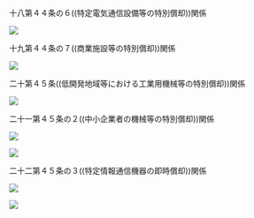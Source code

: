十八第４４条の６((特定電気通信設備等の特別償却))関係

![](https://www.nta.go.jp/tmp/79c9d142-2089-41ac-93d4-a1879840b4b6/images/ba7e0e200a3f3c6cdf66f75a4b7f5bb874c6b2f44b9a350c4b17dd06e9524433.jpg)

十九第４４条の７((商業施設等の特別償却))関係

![](https://www.nta.go.jp/tmp/79c9d142-2089-41ac-93d4-a1879840b4b6/images/c4d1a62af7d8e4df115724b984be75d997719af67ac7e5e3e08d0c648b8554ce.jpg)

二十第４５条((低開発地域等における工業用機械等の特別償却))関係

![](https://www.nta.go.jp/tmp/79c9d142-2089-41ac-93d4-a1879840b4b6/images/cb36e1461279b39b481e6a82f0eae632df54b2e779307cfe09f22a65020ca6ef.jpg)

二十一第４５条の２((中小企業者の機械等の特別償却))関係

![](https://www.nta.go.jp/tmp/79c9d142-2089-41ac-93d4-a1879840b4b6/images/752892568fba413c49c4ee7da960f8fe4b4986212df37ab5e85ce409069e9845.jpg)

![](https://www.nta.go.jp/tmp/79c9d142-2089-41ac-93d4-a1879840b4b6/images/335ed46b211a79d4e1e201e78c0efd03e15b330d73c7f727953898c7d24a7be9.jpg)

二十二第４５条の３((特定情報通信機器の即時償却))関係

![](https://www.nta.go.jp/tmp/79c9d142-2089-41ac-93d4-a1879840b4b6/images/eeaf5e4fb06a706813229b592684c27d78a7963a5ce199172b2173faf3419582.jpg)

![](https://www.nta.go.jp/tmp/79c9d142-2089-41ac-93d4-a1879840b4b6/images/21a77f86df1e4ea7c9ac99c4948fcea6d5a60ba0a113a4b9bc93b13adb9b1a73.jpg)